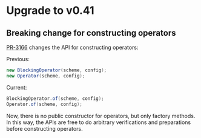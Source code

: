 # Upgrade to v0.41

## Breaking change for constructing operators

[PR-3166](https://github.com/apache/incubator-opendal/pull/3166) changes the API for constructing operators:

Previous:

```java
new BlockingOperator(scheme, config);
new Operator(scheme, config);
```

Current:

```java
BlockingOperator.of(scheme, config);
Operator.of(scheme, config);
```

Now, there is no public constructor for operators, but only factory methods. In this way, the APIs are free to do arbitrary verifications and preparations before constructing operators.
